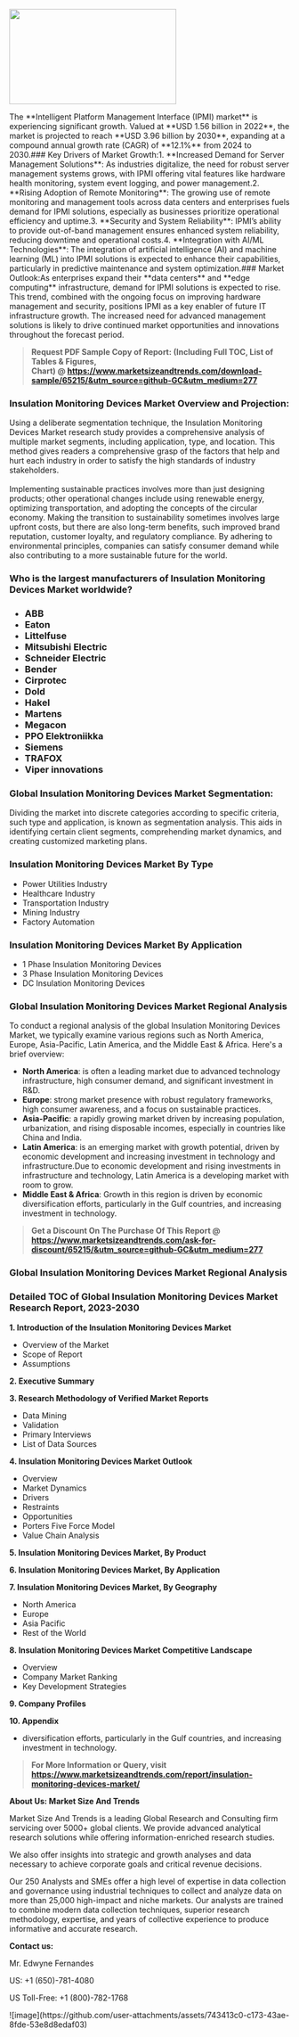 <p><img class="alignnone size-medium wp-image-20088" src="https://ffe5etoiles.com/wp-content/uploads/2024/12/MST1-300x171.png" alt="" width="300" height="171" /></p>The **Intelligent Platform Management Interface (IPMI) market** is experiencing significant growth. Valued at **USD 1.56 billion in 2022**, the market is projected to reach **USD 3.96 billion by 2030**, expanding at a compound annual growth rate (CAGR) of **12.1%** from 2024 to 2030.### Key Drivers of Market Growth:1. **Increased Demand for Server Management Solutions**: As industries digitalize, the need for robust server management systems grows, with IPMI offering vital features like hardware health monitoring, system event logging, and power management.2. **Rising Adoption of Remote Monitoring**: The growing use of remote monitoring and management tools across data centers and enterprises fuels demand for IPMI solutions, especially as businesses prioritize operational efficiency and uptime.3. **Security and System Reliability**: IPMI’s ability to provide out-of-band management ensures enhanced system reliability, reducing downtime and operational costs.4. **Integration with AI/ML Technologies**: The integration of artificial intelligence (AI) and machine learning (ML) into IPMI solutions is expected to enhance their capabilities, particularly in predictive maintenance and system optimization.### Market Outlook:As enterprises expand their **data centers** and **edge computing** infrastructure, demand for IPMI solutions is expected to rise. This trend, combined with the ongoing focus on improving hardware management and security, positions IPMI as a key enabler of future IT infrastructure growth. The increased need for advanced management solutions is likely to drive continued market opportunities and innovations throughout the forecast period.</p><blockquote id="" class=""><strong>Request PDF Sample Copy of Report: (Including Full TOC, List of Tables &amp; Figures, Chart)&nbsp;@&nbsp;<strong><a href="https://www.marketsizeandtrends.com/download-sample/65215/&utm_source=github-GC&utm_medium=277" target="_blank">https://www.marketsizeandtrends.com/download-sample/65215/&utm_source=github-GC&utm_medium=277</a></strong></strong></blockquote><h3 id="" class="">Insulation Monitoring Devices Market&nbsp;Overview and Projection:</h3><p id="" class="">Using a deliberate segmentation technique, the Insulation Monitoring Devices Market research study provides a comprehensive analysis of multiple market segments, including application, type, and location. This method gives readers a comprehensive grasp of the factors that help and hurt each industry in order to satisfy the high standards of industry stakeholders. <br /> <br />Implementing sustainable practices involves more than just designing products; other operational changes include using renewable energy, optimizing transportation, and adopting the concepts of the circular economy. Making the transition to sustainability sometimes involves large upfront costs, but there are also long-term benefits, such improved brand reputation, customer loyalty, and regulatory compliance. By adhering to environmental principles, companies can satisfy consumer demand while also contributing to a more sustainable future for the world.</p><h3 id="" class="">Who is the largest manufacturers of&nbsp;Insulation Monitoring Devices Market worldwide?</h3><h3 class=""><p><ul><li>ABB </li><li> Eaton </li><li> Littelfuse </li><li> Mitsubishi Electric </li><li> Schneider Electric </li><li> Bender </li><li> Cirprotec </li><li> Dold </li><li> Hakel </li><li> Martens </li><li> Megacon </li><li> PPO Elektroniikka </li><li> Siemens </li><li> TRAFOX </li><li> Viper innovations</li></ul></p></h3><h3 id="" class="">Global&nbsp;Insulation Monitoring Devices Market Segmentation:</h3><p id="" class="">Dividing the market into discrete categories according to specific criteria, such type and application, is known as segmentation analysis. This aids in identifying certain client segments, comprehending market dynamics, and creating customized marketing plans.</p><h3 id="" class="">Insulation Monitoring Devices Market&nbsp;By Type</h3><p><p><ul><li>Power Utilities Industry </li><li> Healthcare Industry </li><li> Transportation Industry </li><li> Mining Industry </li><li> Factory Automation</p></li></ul></p></p><h3 id="" class="">Insulation Monitoring Devices Market&nbsp;By Application</h3><p class=""><p><ul><li>1 Phase Insulation Monitoring Devices </li><li> 3 Phase Insulation Monitoring Devices </li><li> DC Insulation Monitoring Devices</li></ul></p></p><h3 id="" class="">Global Insulation Monitoring Devices Market Regional Analysis</h3><p id="" class="">To conduct a regional analysis of the global Insulation Monitoring Devices Market, we typically examine various regions such as North America, Europe, Asia-Pacific, Latin America, and the Middle East &amp; Africa. Here's a brief overview:</p><ul><li><strong>North America</strong>: is often a leading market due to advanced technology infrastructure, high consumer demand, and significant investment in R&amp;D.</li><li><strong>Europe</strong>: strong market presence with robust regulatory frameworks, high consumer awareness, and a focus on sustainable practices.</li><li><strong>Asia-Pacific</strong>: a rapidly growing market driven by increasing population, urbanization, and rising disposable incomes, especially in countries like China and India.</li><li><strong>Latin America</strong>: is an emerging market with growth potential, driven by economic development and increasing investment in technology and infrastructure.Due to economic development and rising investments in infrastructure and technology, Latin America is a developing market with room to grow.</li><li><strong>Middle East &amp; Africa</strong>: Growth in this region is driven by economic diversification efforts, particularly in the Gulf countries, and increasing investment in technology.</li></ul><blockquote id="" class=""><strong>Get a Discount On The Purchase Of This Report @ <strong><a href="https://www.marketsizeandtrends.com/ask-for-discount/65215/&utm_source=github-GC&utm_medium=277" target="_blank">https://www.marketsizeandtrends.com/ask-for-discount/65215/&utm_source=github-GC&utm_medium=277</a></strong></strong></blockquote><h3 id="" class="">Global Insulation Monitoring Devices Market Regional Analysis</h3><h3 id="" class="">Detailed TOC of Global Insulation Monitoring Devices Market Research Report, 2023-2030</h3><p id="" class=""><strong>1. Introduction of the Insulation Monitoring Devices Market</strong></p><ul><li>Overview of the Market</li><li>Scope of Report</li><li>Assumptions</li></ul><p id="" class=""><strong>2. Executive Summary</strong></p><p id="" class=""><strong>3. Research Methodology of Verified Market Reports</strong></p><ul><li>Data Mining</li><li>Validation</li><li>Primary Interviews</li><li>List of Data Sources</li></ul><p id="" class=""><strong>4. Insulation Monitoring Devices Market Outlook</strong></p><ul><li>Overview</li><li>Market Dynamics</li><li>Drivers</li><li>Restraints</li><li>Opportunities</li><li>Porters Five Force Model</li><li>Value Chain Analysis</li></ul><p id="" class=""><strong>5. Insulation Monitoring Devices Market, By Product</strong></p><p id="" class=""><strong>6. Insulation Monitoring Devices Market, By Application</strong></p><p id="" class=""><strong>7. Insulation Monitoring Devices Market, By Geography</strong></p><ul><li>North America</li><li>Europe</li><li>Asia Pacific</li><li>Rest of the World</li></ul><p id="" class=""><strong>8. Insulation Monitoring Devices Market Competitive Landscape</strong></p><ul><li>Overview</li><li>Company Market Ranking</li><li>Key Development Strategies</li></ul><p id="" class=""><strong>9. Company Profiles</strong></p><p id="" class=""><strong>10. Appendix</strong></p><ul><li>diversification efforts, particularly in the Gulf countries, and increasing investment in technology.</li></ul><blockquote id="" class=""><strong>For More Information or Query, visit <strong><strong><a href="https://www.marketsizeandtrends.com/report/insulation-monitoring-devices-market/" target="_blank">https://www.marketsizeandtrends.com/report/insulation-monitoring-devices-market/</a></strong></strong></strong></blockquote><p id="" class=""><strong>About Us: Market Size And Trends</strong></p><p id="" class="">Market Size And Trends is a leading Global Research and Consulting firm servicing over 5000+ global clients. We provide advanced analytical research solutions while offering information-enriched research studies.</p><p id="" class="">We also offer insights into strategic and growth analyses and data necessary to achieve corporate goals and critical revenue decisions.</p><p id="" class="">Our 250 Analysts and SMEs offer a high level of expertise in data collection and governance using industrial techniques to collect and analyze data on more than 25,000 high-impact and niche markets. Our analysts are trained to combine modern data collection techniques, superior research methodology, expertise, and years of collective experience to produce informative and accurate research.</p><p id="" class=""><strong>Contact us:</strong></p><p id="" class="">Mr. Edwyne Fernandes</p><p id="" class="">US: +1 (650)-781-4080</p><p id="" class="">US Toll-Free: +1 (800)-782-1768</p>
![image](https://github.com/user-attachments/assets/743413c0-c173-43ae-8fde-53e8d8edaf03)
